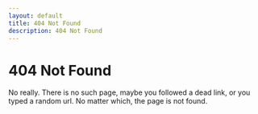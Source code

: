 ```yaml
---
layout: default
title: 404 Not Found
description: 404 Not Found
---
```


# 404 Not Found

No really. There is no such page, maybe you followed a dead link, or you typed
a random url. No matter which, the page is not found.
